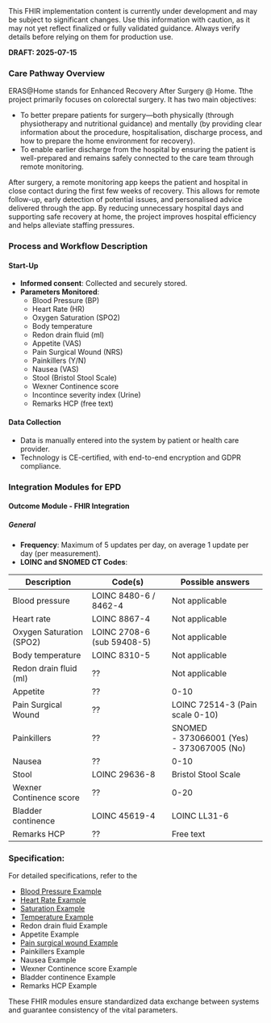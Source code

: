 <div class="stu-note">
This FHIR implementation content is currently under development and may be subject to significant changes. Use this information with caution, as it may not yet reflect finalized or fully validated guidance. Always verify details before relying on them for production use.
</div>

**DRAFT: 2025-07-15**

### Care Pathway Overview

ERAS@Home stands for Enhanced Recovery After Surgery @ Home. Tthe project primarily focuses on colorectal surgery. It has two main objectives:
- To better prepare patients for surgery—both physically (through physiotherapy and nutritional guidance) and mentally (by providing clear information about the procedure, hospitalisation, discharge process, and how to prepare the home environment for recovery).
- To enable earlier discharge from the hospital by ensuring the patient is well-prepared and remains safely connected to the care team through remote monitoring.

After surgery, a remote monitoring app keeps the patient and hospital in close contact during the first few weeks of recovery. This allows for remote follow-up, early detection of potential issues, and personalised advice delivered through the app.
By reducing unnecessary hospital days and supporting safe recovery at home, the project improves hospital efficiency and helps alleviate staffing pressures.

### Process and Workflow Description

#### Start-Up

- **Informed consent**: Collected and securely stored.
- **Parameters Monitored**:
    - Blood Pressure (BP)
    - Heart Rate (HR)
    - Oxygen Saturation (SPO2)
    - Body temperature
    - Redon drain fluid (ml)
    - Appetite (VAS)
    - Pain Surgical Wound (NRS)
    - Painkillers (Y/N)
    - Nausea (VAS)
    - Stool (Bristol Stool Scale)
    - Wexner Continence score
    - Incontince severity index (Urine)
    - Remarks HCP (free text)

#### Data Collection

- Data is manually entered into the system by patient or health care provider.
- Technology is CE-certified, with end-to-end encryption and GDPR compliance.

### Integration Modules for EPD

#### Outcome Module - FHIR Integration

##### General

- **Frequency**: Maximum of 5 updates per day, on average 1 update per day (per measurement).
- **LOINC and SNOMED CT Codes**:


<div class="table-md"></div>

| Description              | Code(s)                         | Possible answers                                    |
|--------------------------|---------------------------------|-----------------------------------------------------|
| Blood pressure           | LOINC 8480-6 / 8462-4           | Not applicable                                      |
| Heart rate               | LOINC 8867-4                    | Not applicable                                      |
| Oxygen Saturation (SPO2) | LOINC 2708-6 (sub 59408-5)      | Not applicable                                      |
| Body temperature         | LOINC 8310-5                    | Not applicable                                      |
| Redon drain fluid (ml)   | <span class="warning">??</span> | Not applicable                                      |
| Appetite                 | <span class="warning">??</span> | 0-10                                                |
| Pain Surgical Wound      | <span class="warning">??</span> | LOINC 72514-3 (Pain scale 0-10)                     |
| Painkillers              | <span class="warning">??</span> | SNOMED <br> - 373066001 (Yes) <br> - 373067005 (No) |
| Nausea                   | <span class="warning">??</span> | 0-10                                                |
| Stool                    | LOINC 29636-8                   | Bristol Stool Scale                                 |
| Wexner Continence score  | <span class="warning">??</span> | 0-20                                                |
| Bladder continence       | LOINC 45619-4                   | LOINC LL31-6                                        |
| Remarks HCP              | <span class="warning">??</span> | Free text                                           |


### Specification:

For detailed specifications, refer to the

- [Blood Pressure Example](./Observation-BloodPressureExample2.html)
- [Heart Rate Example](./Observation-HeartRateExample2.html)
- [Saturation Example](./Observation-OxygenSaturationExample2.html)
- [Temperature Example](./Observation-BodyTemperatureExample.html)
- Redon drain fluid Example
- Appetite Example
- [Pain surgical wound Example](./Observation-PainSurgicalWoundsExample.html)
- Painkillers Example
- Nausea Example
- Wexner Continence score Example
- Bladder continence Example
- Remarks HCP Example

These FHIR modules ensure standardized data exchange between systems and guarantee consistency of the vital parameters.